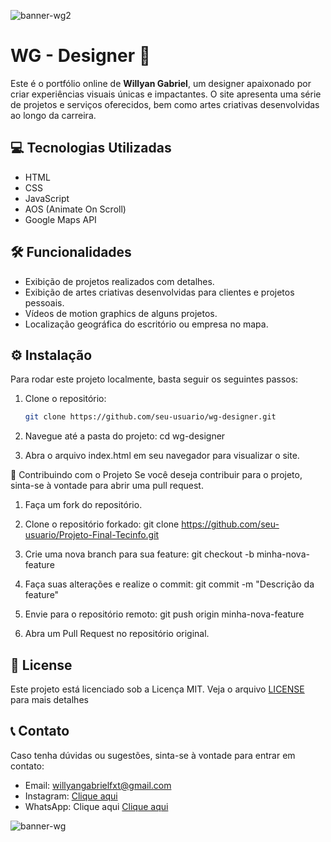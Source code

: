 ![banner-wg2](https://github.com/user-attachments/assets/df34a03e-b569-4b39-bdc1-6224b825cad5)

# WG - Designer 🎨
Este é o portfólio online de **Willyan Gabriel**, um designer apaixonado por criar experiências visuais únicas e impactantes. O site apresenta uma série de projetos e serviços oferecidos, bem como artes criativas desenvolvidas ao longo da carreira.

## 💻 Tecnologias Utilizadas

- HTML
- CSS
- JavaScript
- AOS (Animate On Scroll)
- Google Maps API

## 🛠️ Funcionalidades

- Exibição de projetos realizados com detalhes.
- Exibição de artes criativas desenvolvidas para clientes e projetos pessoais.
- Vídeos de motion graphics de alguns projetos.
- Localização geográfica do escritório ou empresa no mapa.

## ⚙️ Instalação

Para rodar este projeto localmente, basta seguir os seguintes passos:

1. Clone o repositório:
   ```bash
   git clone https://github.com/seu-usuario/wg-designer.git
   
2. Navegue até a pasta do projeto:
   cd wg-designer
   
3. Abra o arquivo index.html em seu navegador para visualizar o site.

🌱 Contribuindo com o Projeto
Se você deseja contribuir para o projeto, sinta-se à vontade para abrir uma pull request.

  1. Faça um fork do repositório.
  2. Clone o repositório forkado:
  git clone https://github.com/seu-usuario/Projeto-Final-Tecinfo.git

3. Crie uma nova branch para sua feature:
  git checkout -b minha-nova-feature

4. Faça suas alterações e realize o commit:
  git commit -m "Descrição da feature"

5. Envie para o repositório remoto:
  git push origin minha-nova-feature

6. Abra um Pull Request no repositório original.

## 📝 License
Este projeto está licenciado sob a Licença MIT. Veja o arquivo [LICENSE](./LICENSE) para mais detalhes

## 📞 Contato
  Caso tenha dúvidas ou sugestões, sinta-se à vontade para entrar em contato:
  
  - Email: willyangabrielfxt@gmail.com
  - Instagram: [Clique aqui](https://www.instagram.com/willdsg07/)
  - WhatsApp: Clique aqui [Clique aqui](https://wa.me/+5583988688864)

![banner-wg](https://github.com/user-attachments/assets/8eadfdf5-3b83-4a55-9876-58ccaec22c43)
